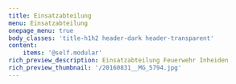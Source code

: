 ```yaml
---
title: Einsatzabteilung
menu: Einsatzabteilung
onepage_menu: true
body_classes: 'title-h1h2 header-dark header-transparent'
content:
    items: '@self.modular'
rich_preview_description: Einsatzabteilung Feuerwehr Inheiden
rich_preview_thumbnail: '/20160831__MG_5794.jpg'
---
```


